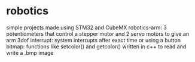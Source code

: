 # robotics
simple projects made using STM32 and CubeMX 
robotics-arm: 3 potentiometers that control a stepper motor and 2 servo motors to give an arm 3dof
interrupt: system interrupts after exact time or using a button 
bitmap: functions like setcolor() and getcolor() written in c++ to read and write a .bmp image

